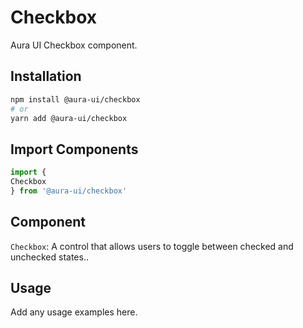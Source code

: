 # Checkbox

Aura UI Checkbox component.

## Installation

```sh
npm install @aura-ui/checkbox
# or
yarn add @aura-ui/checkbox
```

## Import Components

```jsx
import {
Checkbox
} from '@aura-ui/checkbox'
```

## Component

`Checkbox`: A control that allows users to toggle between checked and unchecked states..

## Usage

Add any usage examples here.
